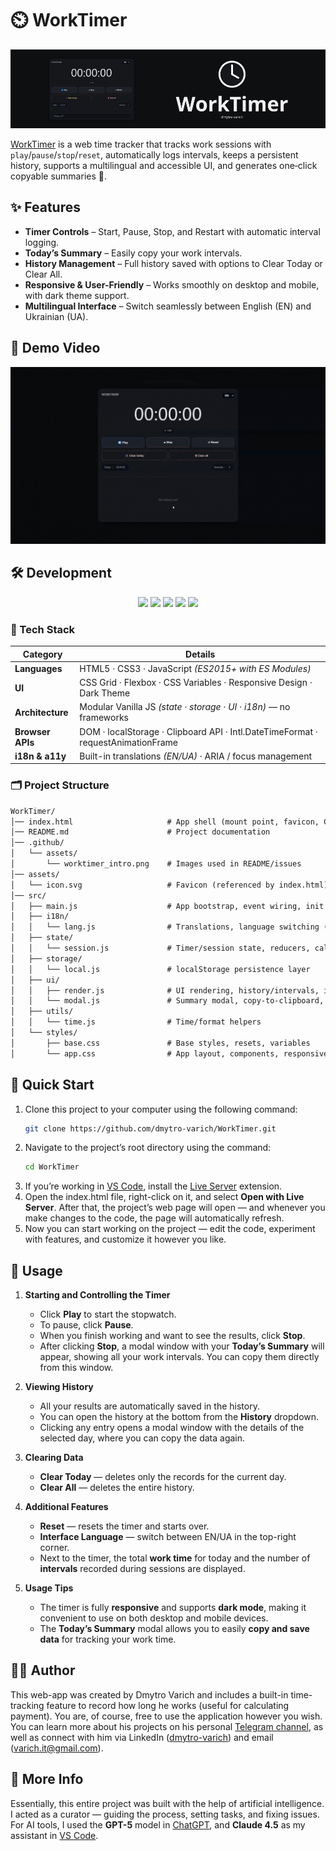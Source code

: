 # ⏲️ WorkTimer

![Worktimer Intro](.github/assets/worktimer_intro.png)

[WorkTimer](https://dmytro-varich.github.io/WorkTimer/) is a web time tracker that tracks work sessions with `play`/`pause`/`stop`/`reset`, automatically logs intervals, keeps a persistent history, supports a multilingual and accessible UI, and generates one‑click copyable summaries 💼. 

## ✨ Features

* **Timer Controls** – Start, Pause, Stop, and Restart with automatic interval logging.
* **Today’s Summary** – Easily copy your work intervals.
* **History Management** – Full history saved with options to Clear Today or Clear All.
* **Responsive & User-Friendly** – Works smoothly on desktop and mobile, with dark theme support.
* **Multilingual Interface** – Switch seamlessly between English (EN) and Ukrainian (UA).

## 🎥 Demo Video
<p align="center">
  <img src=".github/assets/demo_video.gif" alt="Demo Video" />
</p>


## 🛠️ Development
<p align="center">
  <img src="https://img.shields.io/badge/HTML5-E34F26?style=for-the-badge&logo=html5&logoColor=white" />
  <img src="https://img.shields.io/badge/CSS3-1572B6?style=for-the-badge&logo=css3&logoColor=white" />
  <img src="https://img.shields.io/badge/JavaScript-F7DF1E?style=for-the-badge&logo=javascript&logoColor=black" />
  <img src="https://img.shields.io/badge/Web%20API-4285F4?style=for-the-badge&logo=googlechrome&logoColor=white" />
  <img src="https://img.shields.io/badge/i18n%20%26%20a11y-5A20CB?style=for-the-badge&logo=accessible-icon&logoColor=white" />
</p>

### 🧰 Tech Stack

| Category | Details |
|-----------|----------|
| **Languages** | HTML5 · CSS3 · JavaScript *(ES2015+ with ES Modules)* |
| **UI** | CSS Grid · Flexbox · CSS Variables · Responsive Design · Dark Theme |
| **Architecture** | Modular Vanilla JS *(state · storage · UI · i18n)* — no frameworks |
| **Browser APIs** | DOM · localStorage · Clipboard API · Intl.DateTimeFormat · requestAnimationFrame |
| **i18n & a11y** | Built-in translations *(EN/UA)* · ARIA / focus management |


### 🗂️ Project Structure 
```md
WorkTimer/
│── index.html                     # App shell (mount point, favicon, CSS includes)
│── README.md                      # Project documentation
│── .github/
│   └── assets/
│       └── worktimer_intro.png    # Images used in README/issues
│── assets/
│   └── icon.svg                   # Favicon (referenced by index.html)
│── src/
│   ├── main.js                    # App bootstrap, event wiring, init
│   ├── i18n/
│   │   └── lang.js                # Translations, language switching (i18n)
│   ├── state/
│   │   └── session.js             # Timer/session state, reducers, calculations
│   ├── storage/
│   │   └── local.js               # localStorage persistence layer
│   ├── ui/
│   │   ├── render.js              # UI rendering, history/intervals, indicators
│   │   └── modal.js               # Summary modal, copy-to-clipboard, a11y
│   ├── utils/
│   │   └── time.js                # Time/format helpers
│   └── styles/
│       ├── base.css               # Base styles, resets, variables
│       └── app.css                # App layout, components, responsive rules
```

## 🚀 Quick Start
1. Clone this project to your computer using the following command:
   ```bash
   git clone https://github.com/dmytro-varich/WorkTimer.git
   ```
2. Navigate to the project’s root directory using the command:  
   ```bash
   cd WorkTimer
   ```
3. If you’re working in [VS Code](https://code.visualstudio.com/download), install the [Live Server](https://marketplace.visualstudio.com/items?itemName=ritwickdey.LiveServer) extension.
4. Open the index.html file, right-click on it, and select **Open with Live Server**. After that, the project’s web page will open — and whenever you make changes to the code, the page will automatically refresh.
5. Now you can start working on the project — edit the code, experiment with features, and customize it however you like.

## 📘 Usage

1. **Starting and Controlling the Timer**

   * Click **Play** to start the stopwatch.
   * To pause, click **Pause**.
   * When you finish working and want to see the results, click **Stop**.
   * After clicking **Stop**, a modal window with your **Today’s Summary** will appear, showing all your work intervals. You can copy them directly from this window.

2. **Viewing History**

   * All your results are automatically saved in the history.
   * You can open the history at the bottom from the **History** dropdown.
   * Clicking any entry opens a modal window with the details of the selected day, where you can copy the data again.

3. **Clearing Data**

   * **Clear Today** — deletes only the records for the current day.
   * **Clear All** — deletes the entire history.

4. **Additional Features**

   * **Reset** — resets the timer and starts over.
   * **Interface Language** — switch between EN/UA in the top-right corner.
   * Next to the timer, the total **work time** for today and the number of **intervals** recorded during sessions are displayed.

5. **Usage Tips**

   * The timer is fully **responsive** and supports **dark mode**, making it convenient to use on both desktop and mobile devices.
   * The **Today’s Summary** modal allows you to easily **copy and save data** for tracking your work time.

## 🧑🏻 Author 
This web-app was created by Dmytro Varich and includes a built-in time-tracking feature to record how long he works (useful for calculating payment). You are, of course, free to use the application however you wish. You can learn more about his projects on his personal [Telegram channel](https://t.me/varich_channel), as well as connect with him via LinkedIn ([dmytro-varich](https://www.linkedin.com/in/dmytro-varich/)) and email (varich.it@gmail.com).

## 📌 More Info
Essentially, this entire project was built with the help of artificial intelligence. I acted as a curator — guiding the process, setting tasks, and fixing issues.
For AI tools, I used the **GPT-5** model in [ChatGPT](https://chatgpt.com/), and **Claude 4.5** as my assistant in [VS Code](https://code.visualstudio.com/download).
